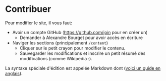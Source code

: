 Contribuer
==========

Pour modifier le site, il vous faut:

* Avoir un compte GitHub (https://github.com/join pour en créer un)
  * Demander à Alexandre Bourget pour avoir accès en écriture
* Naviger les sections (principalement `/content`)
  * Cliquer sur le petit crayon pour modifier le contenu.
  * Sauvegarder les modifications et inscrire un petit résumé des modifications (comme Wikipedia :).

La syntaxe spéciale d'édition est appelée Markdown dont ([voici un guide en anglais](https://guides.github.com/features/mastering-markdown/)).
